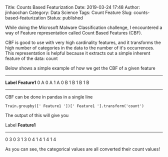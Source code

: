 Title: Counts Based Featurization
Date: 2019-03-24 17:48
Author: jinhaochan
Category: Data Science
Tags: Count Feature
Slug: counts-based-featurization
Status: published



While doing the Microsoft Malware Classification challenge, I encountered a way of Feature representation called Count Based Features (CBF).





CBF is good to use with very high cardinality features, and it transforms the high number of categories in the data to the number of it's occurrences. This representation is helpful because it extracts out a simple inherent feature of the data: count





Below shows a simple example of how we get the CBF of a given feature



<!-- wp:table -->

  ----------- --------------
  **Label**   **Feature1**
  0           A
  0           A
  1           A
  0           B
  1           B
  1           B
  1           B
  ----------- --------------

<!-- /wp:table -->



CBF can be done in pandas in a single line





`Train.groupby([' Feature1 '])[' Feature1 '].transform('count')`





The output of this will give you



<!-- wp:table -->

  Label   **Feature1**
  ------- --------------
  0       3
  0       3
  1       3
  0       4
  1       4
  1       4
  1       4

<!-- /wp:table -->



As you can see, the categorical values are all converted their count values!  


